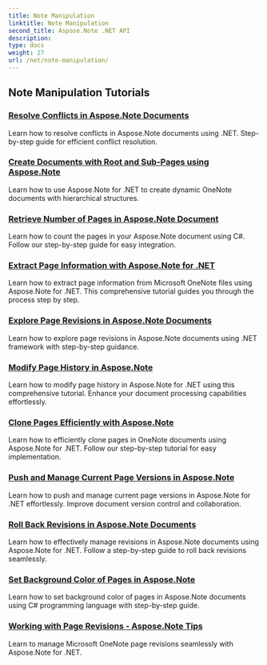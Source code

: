 ```yaml
---
title: Note Manipulation
linktitle: Note Manipulation
second_title: Aspose.Note .NET API
description: 
type: docs
weight: 27
url: /net/note-manipulation/
---
```


## Note Manipulation Tutorials
### [Resolve Conflicts in Aspose.Note Documents](./conflict-page-resolution/)
Learn how to resolve conflicts in Aspose.Note documents using .NET. Step-by-step guide for efficient conflict resolution.
### [Create Documents with Root and Sub-Pages using Aspose.Note](./create-documents-root-sub-pages/)
Learn how to use Aspose.Note for .NET to create dynamic OneNote documents with hierarchical structures.
### [Retrieve Number of Pages in Aspose.Note Document](./retrieve-number-of-pages/)
Learn how to count the pages in your Aspose.Note document using C#. Follow our step-by-step guide for easy integration.
### [Extract Page Information with Aspose.Note for .NET](./extract-page-information/)
Learn how to extract page information from Microsoft OneNote files using Aspose.Note for .NET. This comprehensive tutorial guides you through the process step by step.
### [Explore Page Revisions in Aspose.Note Documents](./page-revisions-exploration/)
Learn how to explore page revisions in Aspose.Note documents using .NET framework with step-by-step guidance.
### [Modify Page History in Aspose.Note](./modify-page-history/)
Learn how to modify page history in Aspose.Note for .NET using this comprehensive tutorial. Enhance your document processing capabilities effortlessly.
### [Clone Pages Efficiently with Aspose.Note](./efficient-page-cloning/)
Learn how to efficiently clone pages in OneNote documents using Aspose.Note for .NET. Follow our step-by-step tutorial for easy implementation.
### [Push and Manage Current Page Versions in Aspose.Note](./manage-current-page-versions/)
Learn how to push and manage current page versions in Aspose.Note for .NET effortlessly. Improve document version control and collaboration.
### [Roll Back Revisions in Aspose.Note Documents](./roll-back-document-revisions/)
Learn how to effectively manage revisions in Aspose.Note documents using Aspose.Note for .NET. Follow a step-by-step guide to roll back revisions seamlessly.
### [Set Background Color of Pages in Aspose.Note](./set-page-background-color/)
Learn how to set background color of pages in Aspose.Note documents using C# programming language with step-by-step guide.
### [Working with Page Revisions - Aspose.Note Tips](./working-with-page-revisions/)
Learn to manage Microsoft OneNote page revisions seamlessly with Aspose.Note for .NET.